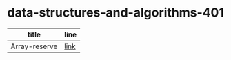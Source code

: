 # data-structures-and-algorithms-401

title|line
---|---
Array-reserve|[link](./array-reverse/README.md)